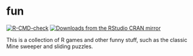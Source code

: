 # fun

<!-- badges: start -->
[![R-CMD-check](https://github.com/yihui/fun/workflows/R-CMD-check/badge.svg)](https://github.com/yihui/fun/actions)
[![Downloads from the RStudio CRAN mirror](https://cranlogs.r-pkg.org/badges/fun)](https://cran.r-project.org/package=fun)
<!-- badges: end -->


This is a collection of R games and other funny stuff, such as the classic
Mine sweeper and sliding puzzles.
